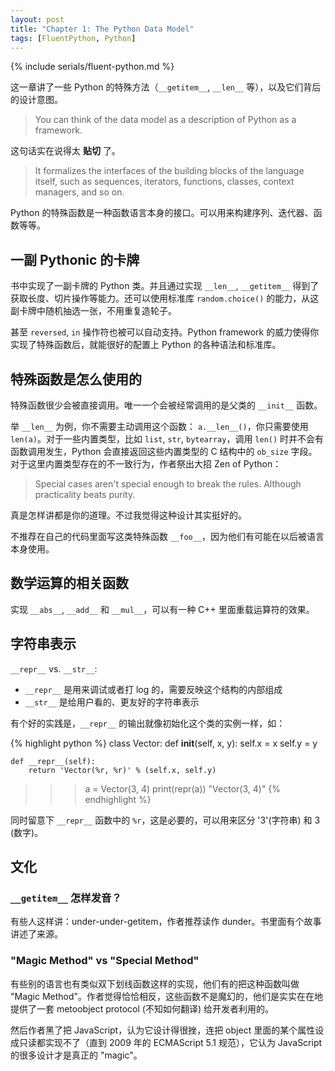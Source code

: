 ```yaml
---
layout: post
title: "Chapter 1: The Python Data Model"
tags: [FluentPython, Python]
---
```


{% include serials/fluent-python.md %}

这一章讲了一些 Python 的特殊方法（`__getitem__`, `__len__` 等），以及它们背后的设计意图。

<!--more-->

> You can think of the data model as a description of Python as a framework.

这句话实在说得太 **贴切** 了。

> It formalizes the interfaces of the building blocks of the language itself, such as sequences, iterators, functions, classes, context managers, and so on.

Python 的特殊函数是一种函数语言本身的接口。可以用来构建序列、迭代器、函数等等。

## 一副 Pythonic 的卡牌

书中实现了一副卡牌的 Python 类。并且通过实现 `__len__`, `__getitem__` 得到了获取长度、切片操作等能力。还可以使用标准库 `random.choice()` 的能力，从这副卡牌中随机抽选一张，不用重复造轮子。

甚至 `reversed`, `in` 操作符也被可以自动支持。Python framework 的威力使得你实现了特殊函数后，就能很好的配置上 Python 的各种语法和标准库。

## 特殊函数是怎么使用的

特殊函数很少会被直接调用。唯一一个会被经常调用的是父类的 `__init__` 函数。

举 `__len__` 为例，你不需要主动调用这个函数： `a.__len__()`，你只需要使用 `len(a)`。对于一些内置类型，比如 `list`, `str`, `bytearray`，调用 `len()` 时并不会有函数调用发生，Python 会直接返回这些内置类型的 C 结构中的 `ob_size` 字段。对于这里内置类型存在的不一致行为，作者祭出大招 Zen of Python：

> Special cases aren't special enough to break the rules.
> Although practicality beats purity.

真是怎样讲都是你的道理。不过我觉得这种设计其实挺好的。

不推荐在自己的代码里面写这类特殊函数 `__foo__`，因为他们有可能在以后被语言本身使用。

## 数学运算的相关函数

实现 `__abs__`, `__add__` 和 `__mul__`，可以有一种 C++ 里面重载运算符的效果。

## 字符串表示

`__repr__` vs. `__str__`:

* `__repr__` 是用来调试或者打 log 的，需要反映这个结构的内部组成
* `__str__` 是给用户看的、更友好的字符串表示

有个好的实践是，`__repr__` 的输出就像初始化这个类的实例一样，如：

{% highlight python %}
class Vector:
    def __init__(self, x, y):
        self.x = x
        self.y = y

    def __repr__(self):
        return 'Vector(%r, %r)' % (self.x, self.y)

>>> a = Vector(3, 4)
>>> print(repr(a))
"Vector(3, 4)"
{% endhighlight %}

同时留意下 `__repr__` 函数中的 `%r`，这是必要的，可以用来区分 '3'(字符串) 和 3 (数字)。

## 文化

### `__getitem__` 怎样发音？

有些人这样讲：under-under-getitem，作者推荐读作 dunder。书里面有个故事讲述了来源。

### "Magic Method" vs "Special Method"

有些别的语言也有类似双下划线函数这样的实现，他们有的把这种函数叫做 "Magic Method"。作者觉得恰恰相反，这些函数不是魔幻的，他们是实实在在地提供了一套 metoobject protocol (不知如何翻译) 给开发者利用的。

然后作者黑了把 JavaScript，认为它设计得很挫，连把 object 里面的某个属性设成只读都实现不了（直到 2009 年的 ECMAScript 5.1 规范），它认为 JavaScript 的很多设计才是真正的 "magic"。
